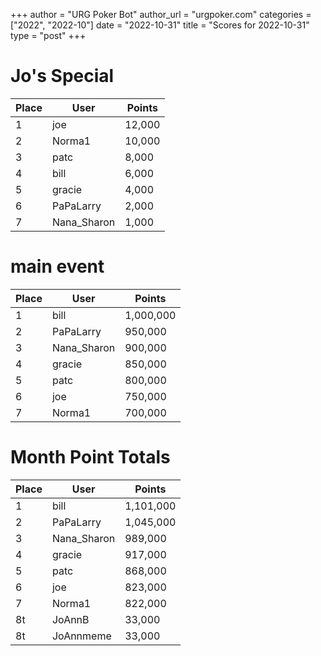 +++
author = "URG Poker Bot"
author_url = "urgpoker.com"
categories = ["2022", "2022-10"]
date = "2022-10-31"
title = "Scores for 2022-10-31"
type = "post"
+++
# Jo's Special

| Place | User | Points |
|-------|------|--------|
| 1 | joe | 12,000 |
| 2 | Norma1 | 10,000 |
| 3 | patc | 8,000 |
| 4 | bill | 6,000 |
| 5 | gracie | 4,000 |
| 6 | PaPaLarry | 2,000 |
| 7 | Nana_Sharon | 1,000 |

# main event

| Place | User | Points |
|-------|------|--------|
| 1 | bill | 1,000,000 |
| 2 | PaPaLarry | 950,000 |
| 3 | Nana_Sharon | 900,000 |
| 4 | gracie | 850,000 |
| 5 | patc | 800,000 |
| 6 | joe | 750,000 |
| 7 | Norma1 | 700,000 |

# Month Point Totals

| Place | User | Points |
|-------|------|--------|
| 1 | bill | 1,101,000 |
| 2 | PaPaLarry | 1,045,000 |
| 3 | Nana_Sharon | 989,000 |
| 4 | gracie | 917,000 |
| 5 | patc | 868,000 |
| 6 | joe | 823,000 |
| 7 | Norma1 | 822,000 |
| 8t | JoAnnB | 33,000 |
| 8t | JoAnnmeme | 33,000 |
